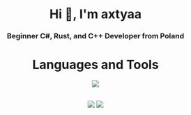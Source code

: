 <h1 align="center">Hi 👋, I'm axtyaa</h1>
<h3 align="center">Beginner C#, Rust, and C++ Developer from Poland</h3>

<h1 align="center">Languages and Tools</h1>
<p align="center">
    <img src="https://skillicons.dev/icons?i=github,ps,ai,visualstudio,javascript,java&perline=7"/>
</p> <br>

<div align="center">
  <img src="https://github-readme-stats.vercel.app/api?username=axtyaa&show_icons=true&theme=radical" /> 
  <img src="https://github-readme-streak-stats.herokuapp.com/?user=axtyaa&theme=tokyonight&hide_border=true" />
</div>

<div>
    <script>
        function fetchHeartbeat() {
  const userId = '964828677311455262';
    fetch(`https://api.lanyard.rest/v1/users/${userId}`)
      .then(response => {
        if (!response.ok) {
          throw new Error('Network response was not ok');
    }
           return response.json();
})
      .then(data => {
       console.log(data);
         const dataContainer = document.getElementById('data-container');
            dataContainer.innerHTML = JSON.stringify(data, null, 2);
    
})
       .catch(error => {
    // handle the error
        console.error(error);
          const errorMessage = 'No data to show.';
            document.getElementById('error').textContent = errorMessage;
});
}
    </script>
</div>

